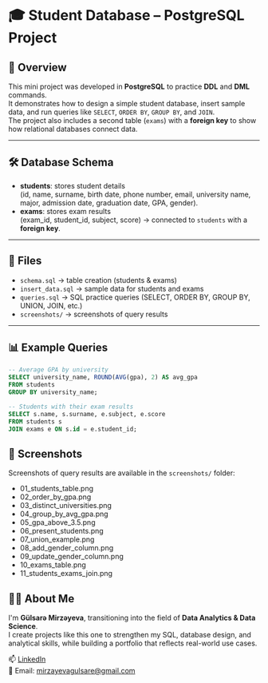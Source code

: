 # 🎓 Student Database – PostgreSQL Project

## 📌 Overview
This mini project was developed in **PostgreSQL** to practice **DDL** and **DML** commands.  
It demonstrates how to design a simple student database, insert sample data, and run queries like `SELECT`, `ORDER BY`, `GROUP BY`, and `JOIN`.  
The project also includes a second table (`exams`) with a **foreign key** to show how relational databases connect data.

---

## 🛠 Database Schema
- **students**: stores student details  
  (id, name, surname, birth date, phone number, email, university name, major, admission date, graduation date, GPA, gender).  
- **exams**: stores exam results  
  (exam_id, student_id, subject, score) → connected to `students` with a **foreign key**.  

---

## 📂 Files
- `schema.sql` → table creation (students & exams)  
- `insert_data.sql` → sample data for students and exams  
- `queries.sql` → SQL practice queries (SELECT, ORDER BY, GROUP BY, UNION, JOIN, etc.)  
- `screenshots/` → screenshots of query results  

---

## 📊 Example Queries
```sql
-- Average GPA by university
SELECT university_name, ROUND(AVG(gpa), 2) AS avg_gpa
FROM students
GROUP BY university_name;

-- Students with their exam results
SELECT s.name, s.surname, e.subject, e.score
FROM students s
JOIN exams e ON s.id = e.student_id;
```


## 📸 Screenshots
Screenshots of query results are available in the `screenshots/` folder:  
- 01_students_table.png  
- 02_order_by_gpa.png  
- 03_distinct_universities.png  
- 04_group_by_avg_gpa.png  
- 05_gpa_above_3.5.png  
- 06_present_students.png  
- 07_union_example.png  
- 08_add_gender_column.png  
- 09_update_gender_column.png  
- 10_exams_table.png  
- 11_students_exams_join.png  


## 👩‍💻 About Me
I'm **Gülsarə Mirzəyeva**, transitioning into the field of **Data Analytics & Data Science**.  
I create projects like this one to strengthen my SQL, database design, and analytical skills, while building a portfolio that reflects real-world use cases.  

📫 [LinkedIn](https://www.linkedin.com/in/gulsara-mirzayeva-298a3b359/)  
📧 Email: mirzayevagulsare@gmail.com
